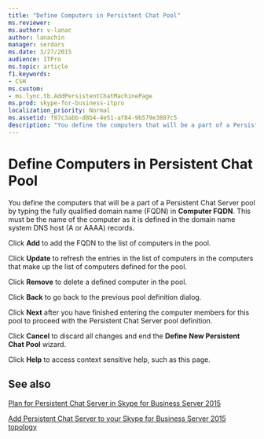 ```yaml
---
title: "Define Computers in Persistent Chat Pool"
ms.reviewer: 
ms.author: v-lanac
author: lanachin
manager: serdars
ms.date: 3/27/2015
audience: ITPro
ms.topic: article
f1.keywords:
- CSH
ms.custom:
- ms.lync.tb.AddPersistentChatMachinePage
ms.prod: skype-for-business-itpro
localization_priority: Normal
ms.assetid: f87c3abb-d8b4-4e51-af84-9b579e3807c5
description: "You define the computers that will be a part of a Persistent Chat Server pool by typing the fully qualified domain name (FQDN) in Computer FQDN. This must be the name of the computer as it is defined in the domain name system DNS host (A or AAAA) records."
---
```


# Define Computers in Persistent Chat Pool
 
You define the computers that will be a part of a Persistent Chat Server pool by typing the fully qualified domain name (FQDN) in **Computer FQDN**. This must be the name of the computer as it is defined in the domain name system DNS host (A or AAAA) records.
  
Click **Add** to add the FQDN to the list of computers in the pool.
  
Click **Update** to refresh the entries in the list of computers in the computers that make up the list of computers defined for the pool.
  
Click **Remove** to delete a defined computer in the pool.
  
Click **Back** to go back to the previous pool definition dialog.
  
Click **Next** after you have finished entering the computer members for this pool to proceed with the Persistent Chat Server pool definition.
  
Click **Cancel** to discard all changes and end the **Define New Persistent Chat Pool** wizard.
  
Click **Help** to access context sensitive help, such as this page.
  
## See also

[Plan for Persistent Chat Server in Skype for Business Server 2015](../../plan-your-deployment/persistent-chat-server/persistent-chat-server.md)
  
[Add Persistent Chat Server to your Skype for Business Server 2015 topology](../../deploy/deploy-persistent-chat-server/add-persistent-chat-server.md)
